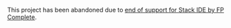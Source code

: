This project has been abandoned due to [end of support for Stack IDE by FP Complete](https://github.com/commercialhaskell/stack-ide#project-status).
